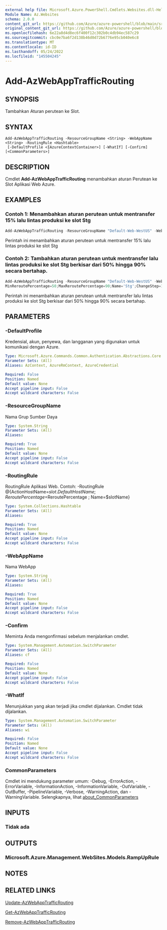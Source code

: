 ```yaml
---
external help file: Microsoft.Azure.PowerShell.Cmdlets.Websites.dll-Help.xml
Module Name: Az.Websites
schema: 2.0.0
content_git_url: https://github.com/Azure/azure-powershell/blob/main/src/Websites/Websites/help/Add-AzWebAppTrafficRouting.md
original_content_git_url: https://github.com/Azure/azure-powershell/blob/main/src/Websites/Websites/help/Add-AzWebAppTrafficRouting.md
ms.openlocfilehash: 6e22a8d4d8ec6f400f12c302b0c4db94ec587c29
ms.sourcegitcommit: cbc0e7ba6f2d138b46d0d72b6776e95cb040e6c8
ms.translationtype: MT
ms.contentlocale: id-ID
ms.lasthandoff: 05/24/2022
ms.locfileid: "145504245"
---
```

# Add-AzWebAppTrafficRouting

## SYNOPSIS
Tambahkan Aturan perutean ke Slot.

## SYNTAX

```
Add-AzWebAppTrafficRouting -ResourceGroupName <String> -WebAppName <String> -RoutingRule <Hashtable>
 [-DefaultProfile <IAzureContextContainer>] [-WhatIf] [-Confirm] [<CommonParameters>]
```

## DESCRIPTION
Cmdlet **Add-AzWebAppTrafficRouting** menambahkan aturan Perutean ke Slot Aplikasi Web Azure.

## EXAMPLES

### Contoh 1: Menambahkan aturan perutean untuk mentransfer 15% lalu lintas produksi ke slot Stg
```powershell
Add-AzWebAppTrafficRouting -ResourceGroupName "Default-Web-WestUS" -WebAppName "ContosoSite" -RoutingRule @{ActionHostName='XXXX.azurewebsites.net';ReroutePercentage=15;Name='Stg'}
```

Perintah ini menambahkan aturan perutean untuk mentransfer 15% lalu lintas produksi ke slot Stg

### Contoh 2: Tambahkan aturan perutean untuk mentransfer lalu lintas produksi ke slot Stg berkisar dari 50% hingga 90% secara bertahap.
```powershell
Add-AzWebAppTrafficRouting -ResourceGroupName "Default-Web-WestUS" -WebAppName "ContosoSite" -RoutingRule @{ActionHostName='XXXX.azurewebsites.net';ReroutePercentage=50;ChangeIntervalInMinutes=1;
MinReroutePercentage=50;MaxReroutePercentage=90;Name='Stg';ChangeStep=10}
```

Perintah ini menambahkan aturan perutean untuk mentransfer lalu lintas produksi ke slot Stg berkisar dari 50% hingga 90% secara bertahap.

## PARAMETERS

### -DefaultProfile
Kredensial, akun, penyewa, dan langganan yang digunakan untuk komunikasi dengan Azure.

```yaml
Type: Microsoft.Azure.Commands.Common.Authentication.Abstractions.Core.IAzureContextContainer
Parameter Sets: (All)
Aliases: AzContext, AzureRmContext, AzureCredential

Required: False
Position: Named
Default value: None
Accept pipeline input: False
Accept wildcard characters: False
```

### -ResourceGroupName
Nama Grup Sumber Daya

```yaml
Type: System.String
Parameter Sets: (All)
Aliases:

Required: True
Position: Named
Default value: None
Accept pipeline input: False
Accept wildcard characters: False
```

### -RoutingRule
RoutingRule Aplikasi Web.
Contoh: -RoutingRule @{ActionHostName=$slot. DefaultHostName ; ReroutePercentage=$ReroutePercentage ; Name=$slotName}

```yaml
Type: System.Collections.Hashtable
Parameter Sets: (All)
Aliases:

Required: True
Position: Named
Default value: None
Accept pipeline input: False
Accept wildcard characters: False
```

### -WebAppName
Nama WebApp

```yaml
Type: System.String
Parameter Sets: (All)
Aliases:

Required: True
Position: Named
Default value: None
Accept pipeline input: False
Accept wildcard characters: False
```

### -Confirm
Meminta Anda mengonfirmasi sebelum menjalankan cmdlet.

```yaml
Type: System.Management.Automation.SwitchParameter
Parameter Sets: (All)
Aliases: cf

Required: False
Position: Named
Default value: None
Accept pipeline input: False
Accept wildcard characters: False
```

### -WhatIf
Menunjukkan yang akan terjadi jika cmdlet dijalankan.
Cmdlet tidak dijalankan.

```yaml
Type: System.Management.Automation.SwitchParameter
Parameter Sets: (All)
Aliases: wi

Required: False
Position: Named
Default value: None
Accept pipeline input: False
Accept wildcard characters: False
```

### CommonParameters
Cmdlet ini mendukung parameter umum: -Debug, -ErrorAction, -ErrorVariable, -InformationAction, -InformationVariable, -OutVariable, -OutBuffer, -PipelineVariable, -Verbose, -WarningAction, dan -WarningVariable. Selengkapnya, lihat [about_CommonParameters](http://go.microsoft.com/fwlink/?LinkID=113216)

## INPUTS

### Tidak ada

## OUTPUTS

### Microsoft.Azure.Management.WebSites.Models.RampUpRule

## NOTES

## RELATED LINKS

[Update-AzWebAppTrafficRouting](./Update-AzWebAppTrafficRouting.md)

[Get-AzWebAppTrafficRouting](./Get-AzWebAppTrafficRouting.md)

[Remove-AzWebAppTrafficRouting](./Remove-AzWebAppTrafficRouting.md)
